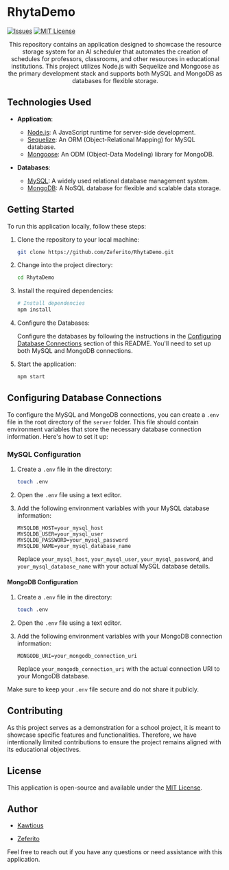 # RhytaDemo

[issues-shield]: https://img.shields.io/github/issues/Zeferito/RhytaDemo.svg?style=for-the-badge

[issues-url]: https://github.com/Zeferito/RhytaDemo/issues

[license-shield]: https://img.shields.io/github/license/Zeferito/RhytaDemo.svg?style=for-the-badge

[license-url]: https://github.com/Zeferito/RhytaDemo/blob/master/LICENSE

[![Issues][issues-shield]][issues-url]
[![MIT License][license-shield]][license-url]

<div align="center">
    <p align="center">
        This repository contains an application designed to showcase the resource storage system for an AI scheduler that automates the creation of schedules for professors, classrooms, and other resources in educational institutions. This project utilizes Node.js with Sequelize and Mongoose as the primary development stack and supports both MySQL and MongoDB as databases for flexible storage.
    </p>
</div>

## Technologies Used

- **Application**:
    - [Node.js](https://nodejs.org/): A JavaScript runtime for server-side development.
    - [Sequelize](https://sequelize.org/): An ORM (Object-Relational Mapping) for MySQL database.
    - [Mongoose](https://mongoosejs.com/): An ODM (Object-Data Modeling) library for MongoDB.

- **Databases**:
    - [MySQL](https://www.mysql.com/): A widely used relational database management system.
    - [MongoDB](https://www.mongodb.com/): A NoSQL database for flexible and scalable data storage.

## Getting Started

To run this application locally, follow these steps:

1. Clone the repository to your local machine:

    ```bash
    git clone https://github.com/Zeferito/RhytaDemo.git
    ```

2. Change into the project directory:

    ```bash
    cd RhytaDemo
    ```

3. Install the required dependencies:

    ```bash
    # Install dependencies
    npm install
    ```

4. Configure the Databases:

   Configure the databases by following the instructions in
   the [Configuring Database Connections](#configuring-database-connections) section of this README. You'll need to set
   up both MySQL and MongoDB connections.

5. Start the application:

    ```bash
    npm start
    ```

## Configuring Database Connections

To configure the MySQL and MongoDB connections, you can create a `.env` file in the root directory of the `server`
folder. This file should contain environment variables that store the necessary database connection information. Here's
how to set it up:

### MySQL Configuration

1. Create a `.env` file in the directory:

    ```bash
    touch .env
    ```

2. Open the `.env` file using a text editor.

3. Add the following environment variables with your MySQL database information:

    ```plaintext
    MYSQLDB_HOST=your_mysql_host
    MYSQLDB_USER=your_mysql_user
    MYSQLDB_PASSWORD=your_mysql_password
    MYSQLDB_NAME=your_mysql_database_name
    ```

   Replace `your_mysql_host`, `your_mysql_user`, `your_mysql_password`, and `your_mysql_database_name` with your actual
   MySQL database details.

#### MongoDB Configuration

1. Create a `.env` file in the directory:

    ```bash
    touch .env
    ```

2. Open the `.env` file using a text editor.

3. Add the following environment variables with your MongoDB connection information:

    ```plaintext
    MONGODB_URI=your_mongodb_connection_uri
    ```

   Replace `your_mongodb_connection_uri` with the actual connection URI to your MongoDB database.

Make sure to keep your `.env` file secure and do not share it publicly.

## Contributing

As this project serves as a demonstration for a school project, it is meant to showcase specific features and
functionalities. Therefore, we have intentionally limited contributions to ensure the project remains aligned with its
educational objectives.

## License

This application is open-source and available under the [MIT License](LICENSE).

## Author

- [Kawtious](https://github.com/Kawtious)

- [Zeferito](https://github.com/Zeferito)

Feel free to reach out if you have any questions or need assistance with this application.
